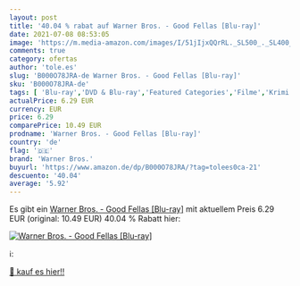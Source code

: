 ```yaml
---
layout: post
title: '40.04 % rabat auf Warner Bros. - Good Fellas [Blu-ray]'
date: 2021-07-08 08:53:05
image: 'https://m.media-amazon.com/images/I/51jIjxQQrRL._SL500_._SL400_.jpg'
comments: true
category: ofertas
author: 'tole.es'
slug: 'B000O78JRA-de Warner Bros. - Good Fellas [Blu-ray]'
sku: 'B000O78JRA-de'
tags: [ 'Blu-ray','DVD & Blu-ray','Featured Categories','Filme','Krimi','Thriller','warner bros.', ]
actualPrice: 6.29 EUR
currency: EUR
price: 6.29
comparePrice: 10.49 EUR
prodname: 'Warner Bros. - Good Fellas [Blu-ray]'
country: 'de'
flag: '🇩🇪'
brand: 'Warner Bros.'
buyurl: 'https://www.amazon.de/dp/B000O78JRA/?tag=tolees0ca-21'
descuento: '40.04'
average: '5.92'
---
```


Es gibt ein [Warner Bros. - Good Fellas [Blu-ray]](https://www.amazon.de/dp/B000O78JRA/?tag=tolees0ca-21) mit aktuellem Preis 6.29 EUR (original: 10.49 EUR) 40.04 % Rabatt hier:

[![Warner Bros. - Good Fellas [Blu-ray]](https://m.media-amazon.com/images/I/51jIjxQQrRL._SL500_._SL400_.jpg)](https://www.amazon.de/dp/B000O78JRA/?tag=tolees0ca-21)

ℹ️:


[🛒 kauf es hier!!](https://www.amazon.de/dp/B000O78JRA/?tag=tolees0ca-21)
